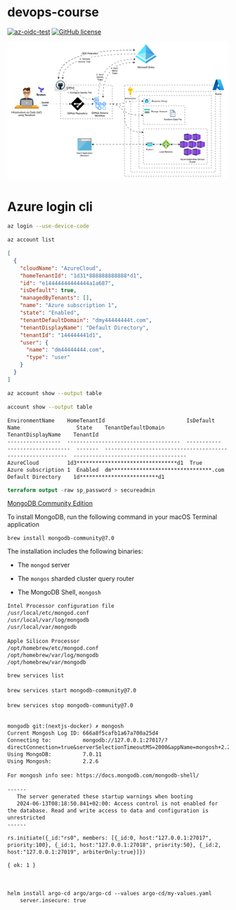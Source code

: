 # devops-course

[![az-oidc-test](https://github.com/dimaserbenyuk/devops-course/actions/workflows/terraform.yaml/badge.svg?branch=main)](https://github.com/dimaserbenyuk/devops-course/actions/workflows/terraform.yaml)  [![GitHub license](https://img.shields.io/badge/license-MIT-blue.svg)](https://github.com/dimaserbenyuk/devops-course/blob/master/LICENSE.md)

![image](/images/aks-terraform-oidc.svg)


# Azure login cli

```bash
az login --use-device-code
```

```bash
az account list
```

```json
[
  {
    "cloudName": "AzureCloud",
    "homeTenantId": "1d31*888888888888*d1",
    "id": "e14444444444444a1a687",
    "isDefault": true,
    "managedByTenants": [],
    "name": "Azure subscription 1",
    "state": "Enabled",
    "tenantDefaultDomain": "dmy44444444t.com",
    "tenantDisplayName": "Default Directory",
    "tenantId": "144444441d1",
    "user": {
      "name": "dm44444444.com",
      "type": "user"
    }
  }
]

```

```bash
az account show --output table
```

```bash
account show --output table
```

```
EnvironmentName    HomeTenantId                          IsDefault    Name                  State    TenantDefaultDomain                      TenantDisplayName    TenantId
-----------------  ------------------------------------  -----------  --------------------  -------  ---------------------------------------  -------------------  ------------------------------------
AzureCloud         1d3********************************d1  True         Azure subscription 1  Enabled  dm********************************.com  Default Directory    1d*************************d1
```

```terraform
terraform output -raw sp_password > secureadmin
```

[MongoDB Community Edition](https://www.mongodb.com/docs/manual/tutorial/install-mongodb-on-os-x/)

To install MongoDB, run the following command in your macOS Terminal application

```
brew install mongodb-community@7.0
```

The installation includes the following binaries:

- The `mongod` server

- The `mongos` sharded cluster query router

- The MongoDB Shell, `mongosh`

```config
Intel Processor configuration file
/usr/local/etc/mongod.conf
/usr/local/var/log/mongodb
/usr/local/var/mongodb

Apple Silicon Processor
/opt/homebrew/etc/mongod.conf
/opt/homebrew/var/log/mongodb
/opt/homebrew/var/mongodb
```

```sh
brew services list

brew services start mongodb-community@7.0

brew services stop mongodb-community@7.0
```


```shell

mongodb git:(nextjs-docker) ✗ mongosh   
Current Mongosh Log ID: 666a8f5cafb1a67a700a25d4
Connecting to:          mongodb://127.0.0.1:27017/?directConnection=true&serverSelectionTimeoutMS=2000&appName=mongosh+2.2.6
Using MongoDB:          7.0.11
Using Mongosh:          2.2.6

For mongosh info see: https://docs.mongodb.com/mongodb-shell/

------
   The server generated these startup warnings when booting
   2024-06-13T08:18:50.841+02:00: Access control is not enabled for the database. Read and write access to data and configuration is unrestricted
------

```

```
rs.initiate({_id:"rs0", members: [{_id:0, host:"127.0.0.1:27017", priority:100}, {_id:1, host:"127.0.0.1:27018", priority:50}, {_id:2, host:"127.0.0.1:27019", arbiterOnly:true}]})

```

```
{ ok: 1 }



helm install argo-cd argo/argo-cd --values argo-cd/my-values.yaml
    server.insecure: true